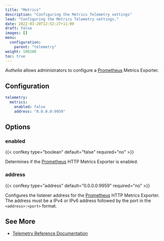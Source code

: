 ```yaml
---
title: "Metrics"
description: "Configuring the Metrics Telemetry settings"
lead: "Configuring the Metrics Telemetry settings."
date: 2022-03-20T12:52:27+11:00
draft: false
images: []
menu:
  configuration:
    parent: "telemetry"
weight: 108200
toc: true
---
```


*Authelia* allows administrators to configure a [Prometheus] Metrics Exporter.

## Configuration

```yaml
telemetry:
  metrics:
    enabled: false
    address: "0.0.0.0:9959"
```

## Options

### enabled

{{< confkey type="boolean" default="false" required="no" >}}

Determines if the [Prometheus] HTTP Metrics Exporter is enabled.

### address

{{< confkey type="address" default="0.0.0.0:9959" required="no" >}}

Configures the listener address for the [Prometheus] HTTP Metrics Exporter. The address must be a IPv4 or IPv6 address
followed by the port in the `<address>:<port>` format.

## See More

- [Telemetry Reference Documentation](../../reference/guides/metrics.md)

[Prometheus]: https://prometheus.io/
